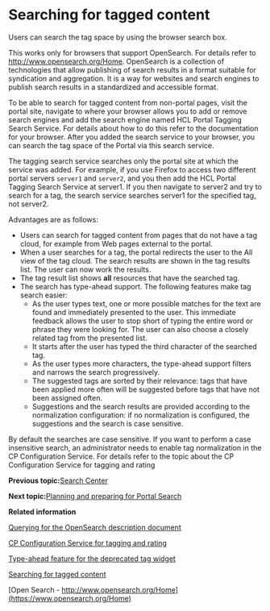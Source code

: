 # Searching for tagged content

Users can search the tag space by using the browser search box.

This works only for browsers that support OpenSearch. For details refer to http://www.opensearch.org/Home. OpenSearch is a collection of technologies that allow publishing of search results in a format suitable for syndication and aggregation. It is a way for websites and search engines to publish search results in a standardized and accessible format.

To be able to search for tagged content from non-portal pages, visit the portal site, navigate to where your browser allows you to add or remove search engines and add the search engine named HCL Portal Tagging Search Service. For details about how to do this refer to the documentation for your browser. After you added the search service to your browser, you can search the tag space of the Portal via this search service.

The tagging search service searches only the portal site at which the service was added. For example, if you use Firefox to access two different portal servers `server1` and `server2`, and you then add the HCL Portal Tagging Search Service at server1. If you then navigate to server2 and try to search for a tag, the search service searches server1 for the specified tag, not server2.

Advantages are as follows:

-   Users can search for tagged content from pages that do not have a tag cloud, for example from Web pages external to the portal.
-   When a user searches for a tag, the portal redirects the user to the All view of the tag cloud. The search results are shown in the tag results list. The user can now work the results.
-   The tag result list shows **all** resources that have the searched tag.
-   The search has type-ahead support. The following features make tag search easier:
    -   As the user types text, one or more possible matches for the text are found and immediately presented to the user. This immediate feedback allows the user to stop short of typing the entire word or phrase they were looking for. The user can also choose a closely related tag from the presented list.
    -   It starts after the user has typed the third character of the searched tag.
    -   As the user types more characters, the type-ahead support filters and narrows the search progressively.
    -   The suggested tags are sorted by their relevance: tags that have been applied more often will be suggested before tags that have not been assigned often.
    -   Suggestions and the search results are provided according to the normalization configuration: if no normalization is configured, the suggestions and the search is case sensitive.

By default the searches are case sensitive. If you want to perform a case insensitive search, an administrator needs to enable tag normalization in the CP Configuration Service. For details refer to the topic about the CP Configuration Service for tagging and rating


**Previous topic:**[Search Center](../wcm/h_search_searchcenter.md)

**Next topic:**[Planning and preparing for Portal Search](../admin-system/srcbfrwrkgwtprtlsrch.md)

**Related information**  


[Querying for the OpenSearch description document](../admin-system/tag_rate_api_rest_oth_qu_opsrchdoc.md)

[CP Configuration Service for tagging and rating](../admin-system/srvcfg_cpcfg4tr.md)

[Type-ahead feature for the deprecated tag widget](../admin-system/tag_rate_adm_typeahead.md)

[Searching for tagged content](../admin-system/tag_rate_search.md)

[Open Search - http://www.opensearch.org/Home](https://www.opensearch.org/Home)

